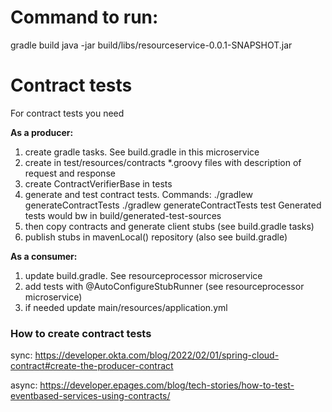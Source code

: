 # Command to run:

gradle build java -jar build/libs/resourceservice-0.0.1-SNAPSHOT.jar

# Contract tests
For contract tests you need

**As a producer:** 
1. create gradle tasks. See build.gradle in this microservice
2. create in test/resources/contracts *.groovy files with description of request and response
3. create ContractVerifierBase in tests
4. generate and test contract tests. Commands:
    ./gradlew generateContractTests
    ./gradlew generateContractTests test
    Generated tests would bw in build/generated-test-sources
5. then copy contracts and generate client stubs (see build.gradle tasks)
6. publish stubs in mavenLocal() repository (also see build.gradle)

**As a consumer:**
1. update build.gradle. See resourceprocessor microservice
2. add tests with @AutoConfigureStubRunner (see resourceprocessor microservice)
3. if needed update main/resources/application.yml

### How to create contract tests
sync: https://developer.okta.com/blog/2022/02/01/spring-cloud-contract#create-the-producer-contract

async: https://developer.epages.com/blog/tech-stories/how-to-test-eventbased-services-using-contracts/